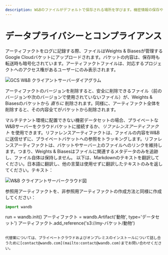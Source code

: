 ```yaml
---
description: W&Bのファイルがデフォルトで保存される場所を学びます。機密情報の保存や保管方法についても説明します。
---
```


# データプライバシーとコンプライアンス

<head>
    <title>アーティファクトのデータプライバシーとコンプライアンス</title>
</head>
アーティファクトをログに記録する際、ファイルはWeights & Biasesが管理するGoogle Cloudバケットにアップロードされます。バケットの内容は、保存時も転送時も暗号化されています。アーティファクトファイルは、対応するプロジェクトへのアクセス権があるユーザーにのみ表示されます。

![GCS W&B クライアントサーバーダイアグラム](/images/artifacts/data_and_privacy_compliance_1.png)

アーティファクトのバージョンを削除すると、安全に削除できるファイル（前のバージョンや次のバージョンで使用されていないファイル）が、Weights & Biasesのバケットから _直ちに_ 削除されます。同様に、アーティファクト全体を削除すると、その内容全てがバケットから削除されます。

マルチテナント環境に配置できない機密データセットの場合、プライベートなW&Bサーバーをクラウドバケットに接続するか、_リファレンスアーティファクト_ を使用できます。リファレンスアーティファクトは、ファイルの内容をW&Bに送信せずに、プライベートバケットへの参照をトラッキングします。リファレンスアーティファクトは、バケットやサーバー上のファイルへのリンクを維持します。つまり、Weights & Biasesはファイルに関連するメタデータのみを追跡し、ファイル自体は保持しません。
以下は、Markdownのテキストを翻訳してください。日本語に翻訳し、他の言葉は使用せずに翻訳したテキストのみを返してください。テキスト：

![W&B クライアントサーバークラウド図](/images/artifacts/data_and_privacy_compliance_2.png)

参照用アーティファクトを、非参照用アーティファクトの作成方法と同様に作成してください：

```python
import wandb
```
run = wandb.init()
アーティファクト = wandb.Artifact('動物', type='データセット')
アーティファクト.add_reference('s3://my-バケット/動物')
```

代替案については、プライベートクラウドおよびオンプレミスのインストールについて話し合うために[contact@wandb.com](mailto:contact@wandb.com)までお問い合わせください。